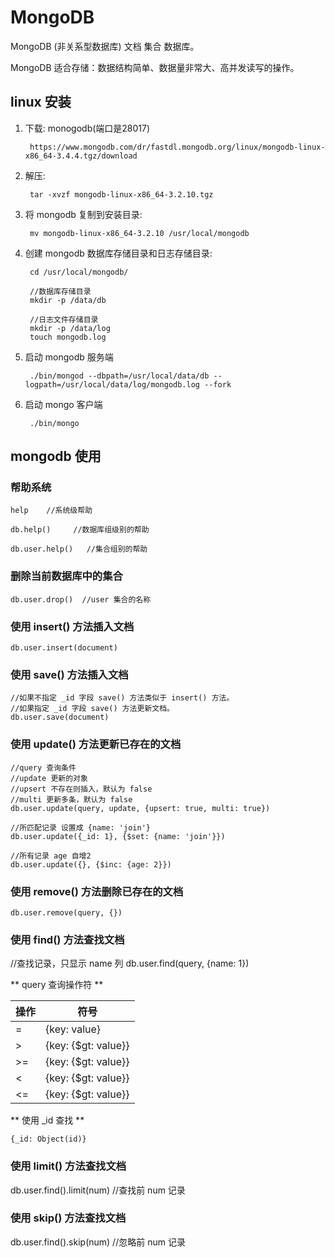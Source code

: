 # MongoDB

MongoDB (非关系型数据库) 文档 集合 数据库。

MongoDB 适合存储：数据结构简单、数据量非常大、高并发读写的操作。

## linux 安装

1. 下载: monogodb(端口是28017)

        https://www.mongodb.com/dr/fastdl.mongodb.org/linux/mongodb-linux-x86_64-3.4.4.tgz/download

2. 解压:

        tar -xvzf mongodb-linux-x86_64-3.2.10.tgz

3. 将 mongodb 复制到安装目录:

        mv mongodb-linux-x86_64-3.2.10 /usr/local/mongodb

4. 创建 mongodb 数据库存储目录和日志存储目录:

        cd /usr/local/mongodb/

        //数据库存储目录
        mkdir -p /data/db

        //日志文件存储目录
        mkdir -p /data/log
        touch mongodb.log

5. 启动 mongodb 服务端

        ./bin/mongod --dbpath=/usr/local/data/db --logpath=/usr/local/data/log/mongodb.log --fork

6. 启动 mongo 客户端

        ./bin/mongo

## mongodb 使用

### 帮助系统

    help    //系统级帮助

    db.help()     //数据库组级别的帮助

    db.user.help()   //集合组别的帮助

### 删除当前数据库中的集合

    db.user.drop()  //user 集合的名称

### 使用 insert() 方法插入文档

    db.user.insert(document)

### 使用 save() 方法插入文档

    //如果不指定 _id 字段 save() 方法类似于 insert() 方法。
    //如果指定 _id 字段 save() 方法更新文档。
    db.user.save(document)

### 使用 update() 方法更新已存在的文档

    //query 查询条件
    //update 更新的对象
    //upsert 不存在则插入，默认为 false
    //multi 更新多条，默认为 false
    db.user.update(query, update, {upsert: true, multi: true})

    //所匹配记录 设置成 {name: 'join'}
    db.user.update({_id: 1}, {$set: {name: 'join'}})

    //所有记录 age 自增2
    db.user.update({}, {$inc: {age: 2}})

### 使用 remove() 方法删除已存在的文档

    db.user.remove(query, {})
    
### 使用 find() 方法查找文档 

   //查找记录，只显示 name 列
   db.user.find(query, {name: 1})

** query 查询操作符 **

操作|符号
--|----
= | {key: value}
> | {key: {$gt: value}}
>=| {key: {$gt: value}}
< | {key: {$gt: value}}
<=| {key: {$gt: value}}

** 使用 _id 查找 **

    {_id: Object(id)}

### 使用 limit() 方法查找文档

   db.user.find().limit(num)   //查找前 num 记录

### 使用 skip() 方法查找文档

   db.user.find().skip(num)   //忽略前 num 记录